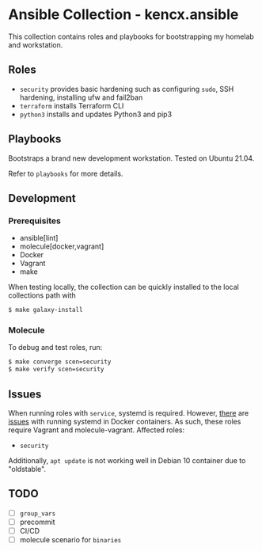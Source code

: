 # Ansible Collection - kencx.ansible

This collection contains roles and playbooks for bootstrapping my homelab and
workstation.

## Roles
- `security` provides basic hardening such as configuring `sudo`, SSH hardening,
  installing ufw and fail2ban
- `terraform` installs Terraform CLI
- `python3` installs and updates Python3 and pip3

## Playbooks
Bootstraps a brand new development workstation. Tested on Ubuntu 21.04.

Refer to `playbooks` for more details.

## Development
### Prerequisites
- ansible[lint]
- molecule[docker,vagrant]
- Docker
- Vagrant
- make

When testing locally, the collection can be quickly installed to the local
collections path with

```bash
$ make galaxy-install
```

### Molecule
To debug and test roles, run:

```bash
$ make converge scen=security
$ make verify scen=security
```

## Issues

When running roles with `service`, systemd is required. However,
[there](https://github.com/geerlingguy/docker-ubuntu2004-ansible/issues/18) are
[issues](https://github.com/ansible-community/molecule/discussions/3108) with
running systemd in Docker containers. As such, these roles require Vagrant and
molecule-vagrant. Affected roles:
- `security`

Additionally, `apt update` is not working well in Debian 10 container due to
"oldstable".

## TODO
- [ ] `group_vars`
- [ ] precommit
- [ ] CI/CD
- [ ] molecule scenario for `binaries`
